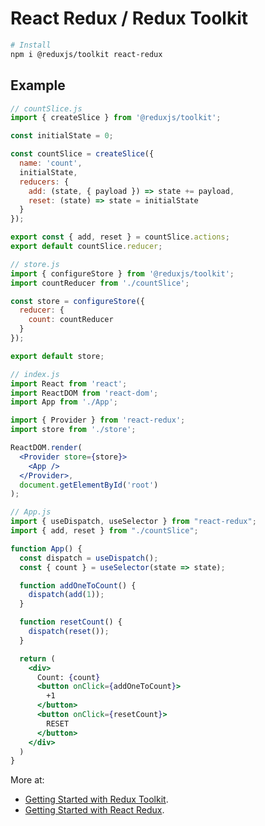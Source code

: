 # React Redux / Redux Toolkit

```bash
# Install
npm i @reduxjs/toolkit react-redux
```

## Example

```js
// countSlice.js
import { createSlice } from '@reduxjs/toolkit';

const initialState = 0;

const countSlice = createSlice({
  name: 'count',
  initialState,
  reducers: {
    add: (state, { payload }) => state += payload,
    reset: (state) => state = initialState
  }
});

export const { add, reset } = countSlice.actions;
export default countSlice.reducer;
```

```js
// store.js
import { configureStore } from '@reduxjs/toolkit';
import countReducer from './countSlice';

const store = configureStore({
  reducer: {
    count: countReducer
  }
});

export default store;
```

```jsx
// index.js
import React from 'react';
import ReactDOM from 'react-dom';
import App from './App';

import { Provider } from 'react-redux';
import store from './store';

ReactDOM.render(
  <Provider store={store}>
    <App />
  </Provider>,
  document.getElementById('root')
);
```

```jsx
// App.js
import { useDispatch, useSelector } from "react-redux";
import { add, reset } from "./countSlice";

function App() {
  const dispatch = useDispatch();
  const { count } = useSelector(state => state);

  function addOneToCount() {
    dispatch(add(1));
  }

  function resetCount() {
    dispatch(reset());
  }

  return (
    <div>
      Count: {count}
      <button onClick={addOneToCount}>
        +1
      </button>
      <button onClick={resetCount}>
        RESET
      </button>
    </div>
  )
}
```

More at:

- [Getting Started with Redux Toolkit](https://redux-toolkit.js.org/introduction/getting-started).
- [Getting Started with React Redux](https://react-redux.js.org/introduction/getting-started).
